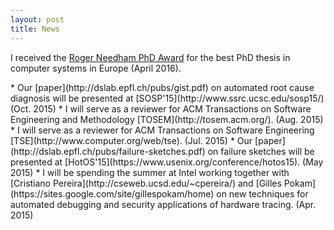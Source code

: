 ```yaml
---
layout: post
title: News
---
```

<p class="message">
I received the <a href="http://www.eurosys.org/awards/needham-award">Roger Needham PhD Award</a> for the best PhD thesis in computer systems in Europe (April 2016).
</p>
* Our [paper](http://dslab.epfl.ch/pubs/gist.pdf) on automated root cause diagnosis will be presented at [SOSP'15](http://www.ssrc.ucsc.edu/sosp15/) (Oct. 2015)
* I will serve as a reviewer for ACM Transactions on Software Engineering and Methodology [TOSEM](http://tosem.acm.org/). (Aug. 2015)
* I will serve as a reviewer for ACM Transactions on Software Engineering [TSE](http://www.computer.org/web/tse). (Jul. 2015)
* Our [paper](http://dslab.epfl.ch/pubs/failure-sketches.pdf) on failure sketches will be presented at [HotOS'15](https://www.usenix.org/conference/hotos15). (May 2015)
* I will be spending the summer at Intel working together with [Cristiano Pereira](http://cseweb.ucsd.edu/~cpereira/) and [Gilles Pokam](https://sites.google.com/site/gillespokam/home) on new techniques for automated debugging and security applications of hardware tracing. (Apr. 2015)